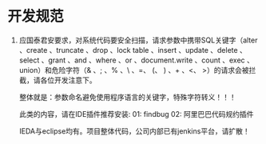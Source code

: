 # 开发规范

1. 应国泰君安要求，对系统代码要安全扫描，请求参数中携带SQL关键字（alter 、create 、truncate 、drop 、lock table 、insert 、update 、delete 、select 、grant 、and 、where 、or 、document.write 、count 、exec 、union）和危险字符（& 、; 、% 、\ 、=、 (、 ) 、+ 、<、 >）的请求会被拦截，请各位开发注意下。


   整体就是：参数命名避免使用程序语言的关键字，特殊字符转义！！！

   此类的内容，请在IDE插件推荐安装:
   01: findbug
   02:  阿里巴巴代码规约插件

   IEDA与eclipse均有。项目整体代码，公司内部已有jenkins平台，请扩散！

